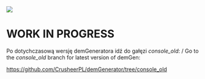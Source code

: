 <img src="https://abload.de/img/demgen09j6o.png" align="center"/>

# WORK IN PROGRESS

Po dotychczasową wersję demGeneratora idź do gałęzi *console_old*: / Go to the *console_old* branch for latest version of demGen:

https://github.com/CrusheerPL/demGenerator/tree/console_old
